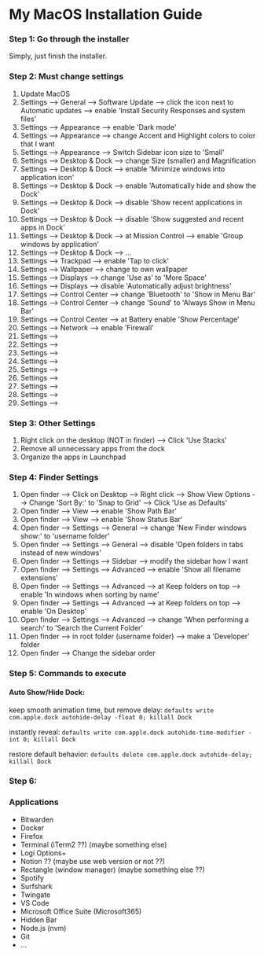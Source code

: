 # My MacOS Installation Guide

### Step 1: Go through the installer

Simply, just finish the installer.

### Step 2: Must change settings

1) Update MacOS
2) Settings --> General --> Software Update --> click the icon next to Automatic updates --> enable 'Install Security Responses and system files'
3) Settings --> Appearance --> enable 'Dark mode'
4) Settings --> Appearance --> change Accent and Highlight colors to color that I want
5) Settings --> Appearance --> Switch Sidebar icon size to 'Small'
6) Settings --> Desktop & Dock --> change Size (smaller) and Magnification 
7) Settings --> Desktop & Dock --> enable 'Minimize windows into application icon'
8) Settings --> Desktop & Dock --> enable 'Automatically hide and show the Dock'
9) Settings --> Desktop & Dock --> disable 'Show recent applications in Dock'
10) Settings --> Desktop & Dock --> disable 'Show suggested and recent apps in Dock'
11) Settings --> Desktop & Dock --> at Mission Control --> enable 'Group windows by application'
12) Settings --> Desktop & Dock --> ...
13) Settings --> Trackpad --> enable 'Tap to click'
14) Settings --> Wallpaper --> change to own wallpaper
15) Settings --> Displays --> change 'Use as' to 'More Space'
16) Settings --> Displays --> disable 'Automatically adjust brightness'
17) Settings --> Control Center --> change 'Bluetooth' to 'Show in Menu Bar'
18) Settings --> Control Center --> change 'Sound' to 'Always Show in Menu Bar'
19) Settings --> Control Center --> at Battery enable 'Show Percentage'
20) Settings --> Network --> enable 'Firewall'
21) Settings -->
22) Settings -->
23) Settings -->
24) Settings -->
25) Settings -->
26) Settings -->
27) Settings -->
28) Settings -->
29) Settings -->

### Step 3: Other Settings

1) Right click on the desktop (NOT in finder) --> Click 'Use Stacks'
2) Remove all unnecessary apps from the dock
3) Organize the apps in Launchpad

### Step 4: Finder Settings

1) Open finder --> Click on Desktop --> Right click --> Show View Options --> Change 'Sort By:' to 'Snap to Grid' --> Click 'Use as Defaults'
2) Open finder --> View --> enable 'Show Path Bar'
3) Open finder --> View --> enable 'Show Status Bar'
4) Open finder --> Settings --> General --> change 'New Finder windows show:' to 'username folder'
5) Open finder --> Settings --> General --> disable 'Open folders in tabs instead of new windows'
6) Open finder --> Settings --> Sidebar --> modify the sidebar how I want
7) Open finder --> Settings --> Advanced --> enable 'Show all filename extensions'
8) Open finder --> Settings --> Advanced --> at Keep folders on top --> enable 'In windows when sorting by name'
9) Open finder --> Settings --> Advanced --> at Keep folders on top --> enable 'On Desktop'
10) Open finder --> Settings --> Advanced --> change 'When performing a search' to 'Search the Current Folder'
11) Open finder --> in root folder (username folder) --> make a 'Developer' folder
12) Open finder --> Change the sidebar order

### Step 5: Commands to execute
#### Auto Show/Hide Dock:

keep smooth animation time, but remove delay:
`defaults write com.apple.dock autohide-delay -float 0; killall Dock`

instantly reveal:
`defaults write com.apple.dock autohide-time-modifier -int 0; killall Dock`

restore default behavior:
`defaults delete com.apple.dock autohide-delay; killall Dock`

### Step 6:








### Applications
- Bitwarden
- Docker
- Firefox
- Terminal (iTerm2 ??) (maybe something else)
- Logi Options+
- Notion ?? (maybe use web version or not ??)
- Rectangle (window manager) (maybe something else ??)
- Spotify
- Surfshark
- Twingate
- VS Code
- Microsoft Office Suite (Microsoft365)
- Hidden Bar
- Node.js (nvm)
- Git
- ...
